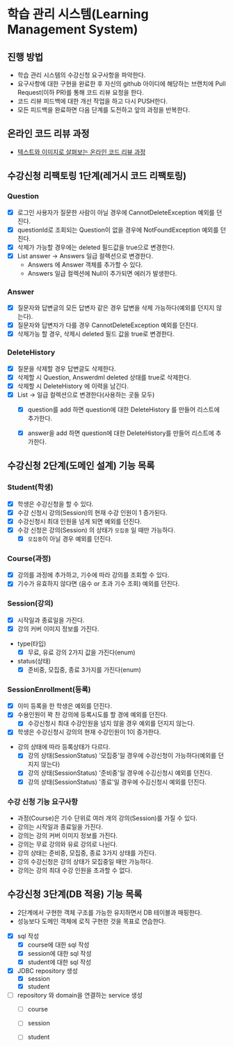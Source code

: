 # 학습 관리 시스템(Learning Management System)
## 진행 방법
* 학습 관리 시스템의 수강신청 요구사항을 파악한다.
* 요구사항에 대한 구현을 완료한 후 자신의 github 아이디에 해당하는 브랜치에 Pull Request(이하 PR)를 통해 코드 리뷰 요청을 한다.
* 코드 리뷰 피드백에 대한 개선 작업을 하고 다시 PUSH한다.
* 모든 피드백을 완료하면 다음 단계를 도전하고 앞의 과정을 반복한다.

## 온라인 코드 리뷰 과정
* [텍스트와 이미지로 살펴보는 온라인 코드 리뷰 과정](https://github.com/next-step/nextstep-docs/tree/master/codereview)

## 수강신청 리팩토링 1단계(레거시 코드 리팩토링)
### Question
  - [x] 로그인 사용자가 질문한 사람이 아닐 경우에 CannotDeleteException 예외를 던진다.
  - [x] questionId로 조회되는 Question이 없을 경우에 NotFoundException 예외를 던진다.
  - [x] 삭제가 가능할 경우에는 deleted 필드값을 true으로 변경한다.
  - [x] List<Answer> answer -> Answers 일급 컬렉션으로 변경한다.
    - Answers 에 Answer 객체를 추가할 수 있다.
    - Answers 일급 컬렉션에 Null이 추가되면 에러가 발생한다. 

### Answer
  - [x] 질문자와 답변글의 모든 답변자 같은 경우 답변을 삭제 가능하다(예외를 던지지 않는다).
  - [x] 질문자와 답변자가 다를 경우 CannotDeleteException 예외를 던진다. 
  - [x] 삭제가능 할 경우, 삭제시 deleted 필드 값을 true로 변경한다.

### DeleteHistory  
  - [x] 질문을 삭제할 경우 답변글도 삭제한다.
  - [x] 삭제할 시 Question, Answerdml deleted 상태를 true로 삭제한다.
  - [x] 삭제할 시 DeleteHistory 에 이력을 남긴다.
  - [x] List<DelieteHistory> -> 일급 컬렉션으로 변경한다(사용하는 곳들 모두)
    - [x] question를 add 하면 question에 대한 DeleteHistory 를 만들어 리스트에 추가한다.
    - [x] answer을 add 하면 question에 대한 DeleteHistory를 만들어 리스트에 추가한다.


## 수강신청 2단계(도메인 설계) 기능 목록
### Student(학생)
- [x] 학생은 수강신청을 할 수 있다.
- [x] 수강 신청시 강의(Session)의 현재 수강 인원이 1 증가된다.
- [x] 수강신청시 최대 인원을 넘게 되면 예외를 던진다.
- [x] 수강 신청은 강의(Session) 의 상태가 `모집중` 일 때만 가능하다.
    - [x] `모집중`이 아닐 경우 예외를 던진다.

### Course(과정)
- [x] 강의를 과정에 추가하고, 기수에 따라 강의를 조회할 수 있다.
- [x] 기수가 유효하지 않다면 (음수 or 초과 기수 조회) 예외를 던진다.

### Session(강의)
- [x] 시작일과 종료일을 가진다.
- [x] 강의 커버 이미지 정보를 가진다.
- type(타입)
    - [x] 무료, 유료 강의 2가지 값을 가진다(enum)
- status(상태)
    - [x] 준비중, 모집중, 종료 3가지를 가진다(enum)

### SessionEnrollment(등록)
- [x] 이미 등록을 한 학생은 예외를 던진다.
- [x] 수용인원이 꽉 찬 강의에 등록시도를 할 경에 예외를 던진다.
    - [x] 수강신청시 최대 수강인원을 넘지 않을 경우 예외를 던지지 않는다.
- [x] 학생은 수강신청시 강의의 현재 수강인원이 1이 증가한다.
- 강의 상태에 따라 등록상태가 다르다.
    - [x] 강의 상태(SessionStatus) '모집중'일 경우에 수강신청이 가능하다(예외를 던지지 않는다)
    - [x] 강의 상태(SessionStatus) '준비중'일 경우에 수깅신청시 예외를 던진다.
    - [x] 강의 상태(SessionStatus) '종료'일 경우에 수깅신청시 예외를 던진다.

### 수강 신청 기능 요구사항
- 과정(Course)은 기수 단위로 여러 개의 강의(Session)를 가질 수 있다.
- 강의는 시작일과 종료일을 가진다.
- 강의는 강의 커버 이미지 정보를 가진다.
- 강의는 무료 강의와 유료 강의로 나뉜다.
- 강의 상태는 준비중, 모집중, 종료 3가지 상태를 가진다.
- 강의 수강신청은 강의 상태가 모집중일 때만 가능하다.
- 강의는 강의 최대 수강 인원을 초과할 수 없다. 

## 수강신청 3단계(DB 적용) 기능 목록
- 2단계에서 구현한 객체 구조를 가능한 유지하면서 DB 테이블과 매핑한다.
- 성능보다 도메인 객체에 로직 구현한 것을 목표로 연습한다.
- [x] sql 작성
  - [x] course에 대한 sql 작성
  - [x] session에 대한 sql 작성
  - [x] student에 대한 sql 작성

- [x] JDBC repository 생성
  - [x] session
  - [x] student

- [ ] repository 와 domain을 연결하는 service 생성
  - [ ] course
  - [ ] session
  - [ ] student

  
